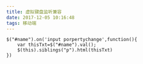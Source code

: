 ```yaml
---
title: 虚拟键盘监听兼容
date: 2017-12-05 10:16:48
tags: 移动端
---
```

	$("#name").on('input porpertychange',function(){
	    var thisTxt=$("#name").val();
	    $(this).siblings("p").html(thisTxt)
	})